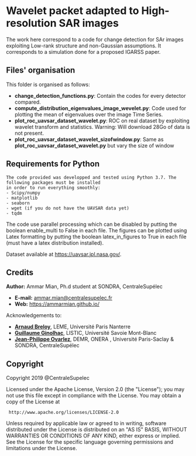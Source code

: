 # Wavelet packet adapted to High-resolution SAR images

The work here correspond to a code for change detection for SAr images exploiting Low-rank structure and non-Gaussian assumptions.
It corresponds to a simulation done for a proposed IGARSS paper.

## Files' organisation

This folder is organised as follows:
- **change_detection_functions.py**: Contain the codes for every detector compared.
- **compute_distribution_eigenvalues_image_wevelet.py**: Code used for plotting the mean of eigenvalues over the image Time Series.
- **plot_roc_uavsar_dataset_wavelet.py**: ROC on real dataset by exploiting wavelet transform and statistics. Warning: Will download 28Go of data is not present.
- **plot_roc_uavsar_dataset_wavelet_sizofwindow.py**: Same as **plot_roc_uavsar_dataset_wavelet.py** but vary the size of window


## Requirements for Python
	The code provided was developped and tested using Python 3.7. The following packages must be installed 
	in order to run everything smoothly:
	- Scipy/numpy
	- matplotlib
	- seaborn
	- wget (if you do not have the UAVSAR data yet)
	- tqdm

The code use parallel processing which can be disabled by putting the boolean enable_multi to False in each file.
The figures can be plotted using Latex formatting by putting the boolean latex_in_figures to True in each file (must have a latex distribution installed).

Dataset available at https://uavsar.jpl.nasa.gov/.

## Credits
**Author:** Ammar Mian, Ph.d student at SONDRA, CentraleSupélec
 - **E-mail:** ammar.mian@centralesupelec.fr
 - **Web:** https://ammarmian.github.io/
 
 Acknowledgements to:
 - [**Arnaud Breloy**](https://www.researchgate.net/profile/Arnaud_Breloy), LEME, Université Paris Nanterre
 - [**Guillaume Ginolhac**](https://www.listic.univ-smb.fr/presentation/membres/enseignants-chercheurs/guillaume-ginolhac/), LISTIC, Université Savoie Mont-Blanc
 - [**Jean-Philippe Ovarlez**](http://www.jeanphilippeovarlez.com/), DEMR, ONERA , Université Paris-Saclay  & SONDRA, CentraleSupélec

 
## Copyright
 
 Copyright 2019 @CentraleSupelec

 Licensed under the Apache License, Version 2.0 (the "License");
 you may not use this file except in compliance with the License.
 You may obtain a copy of the License at

     http://www.apache.org/licenses/LICENSE-2.0

 Unless required by applicable law or agreed to in writing, software
 distributed under the License is distributed on an "AS IS" BASIS,
 WITHOUT WARRANTIES OR CONDITIONS OF ANY KIND, either express or implied.
 See the License for the specific language governing permissions and
 limitations under the License.